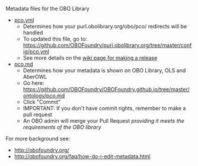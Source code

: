 Metadata files for the OBO Library

 * [pco.yml](pco.yml)
     * Determines how your purl.obolibrary.org/obo/pco/ redirects will be handled
     * To updated this file, go to: https://github.com/OBOFoundry/purl.obolibrary.org/tree/master/config/pco.yml
     * See more details on the [wiki page for making a release](https://github.com/PopulationAndCommunityOntology/pco/wiki/Make-a-PCO-release)
 * [pco.md](pco.md)
     * Determines how your metadata is shown on OBO Library, OLS and AberOWL
     * Go here: https://github.com/OBOFoundry/OBOFoundry.github.io/tree/master/ontology/pco.md
     * Click "Commit"
     * IMPORTANT: If you don't have commit rights, remember to make a pull request
     * An OBO admin will merge your Pull Request *providing it meets the requirements of the OBO library*
     
For more background see:

 * http://obofoundry.org/
 * http://obofoundry.org/faq/how-do-i-edit-metadata.html
